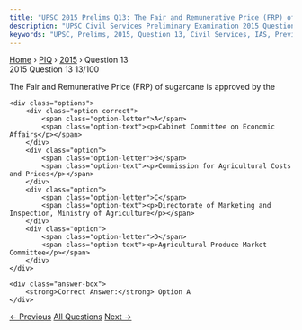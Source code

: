 ```yaml
---
title: "UPSC 2015 Prelims Q13: The Fair and Remunerative Price (FRP) of sugarcane is approv..."
description: "UPSC Civil Services Preliminary Examination 2015 Question 13 with options and answer"
keywords: "UPSC, Prelims, 2015, Question 13, Civil Services, IAS, Previous Year Questions"
---
```


<nav class="breadcrumb">
    <a href="../../">Home</a>
    <span>›</span>
    <a href="../">PIQ</a>
    <span>›</span>
    <a href="./">2015</a>
    <span>›</span>
    <span>Question 13</span>
</nav>

<div class="question-header">
    <div class="question-meta">
        <span class="year-badge">2015</span>
        <span class="question-number">Question 13</span>
        <span class="progress">13/100</span>
    </div>
    <div class="progress-bar">
        <div class="progress-fill" style="width: 13.0%"></div>
    </div>
</div>

<div class="question-content">
    <div class="question-text">
        <p>The Fair and Remunerative Price (FRP) of sugarcane is approved by the</p>
    </div>
    
    <div class="options">
        <div class="option correct">
            <span class="option-letter">A</span>
            <span class="option-text"><p>Cabinet Committee on Economic Affairs</p></span>
        </div>
        <div class="option">
            <span class="option-letter">B</span>
            <span class="option-text"><p>Commission for Agricultural Costs and Prices</p></span>
        </div>
        <div class="option">
            <span class="option-letter">C</span>
            <span class="option-text"><p>Directorate of Marketing and Inspection, Ministry of Agriculture</p></span>
        </div>
        <div class="option">
            <span class="option-letter">D</span>
            <span class="option-text"><p>Agricultural Produce Market Committee</p></span>
        </div>
    </div>

    <div class="answer-box">
        <strong>Correct Answer:</strong> Option A
    </div>
</div>

<div class="question-nav">
    <a href="../q012-with-reference-to-the-international-union-for-cons/" class="nav-btn prev">← Previous</a>
    <a href="../" class="nav-btn center">All Questions</a>
    <a href="../q014-what-explains-the-eastward-flow-of-the-equatorial/" class="nav-btn next">Next →</a>
</div>
